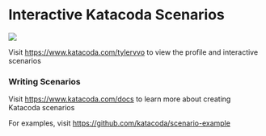 # Interactive Katacoda Scenarios

[![](http://shields.katacoda.com/katacoda/tylervvo/count.svg)](https://www.katacoda.com/tylervvo "Get your profile on Katacoda.com")

Visit https://www.katacoda.com/tylervvo to view the profile and interactive scenarios

### Writing Scenarios
Visit https://www.katacoda.com/docs to learn more about creating Katacoda scenarios

For examples, visit https://github.com/katacoda/scenario-example
